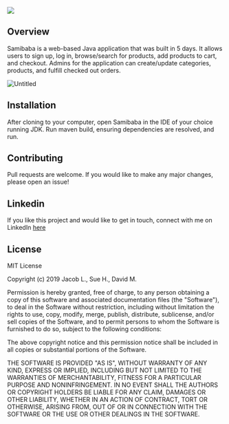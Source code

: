 [<img src="https://user-images.githubusercontent.com/59655536/128064451-4c20f24f-9694-48f5-8328-1b21729e7919.png">](https://github.com/leplerjacob/Samibaba)

## Overview
Samibaba is a web-based Java application that was built in 5 days. It allows users to sign up, log in, browse/search for products, add products to cart, and checkout. Admins for the application can create/update categories, products, and fulfill checked out orders.

![Untitled](https://user-images.githubusercontent.com/59655536/128070916-2496a85d-0eed-48bd-bafd-f999d1b654a0.gif)

## Installation
After cloning to your computer, open Samibaba in the IDE of your choice running JDK. Run maven build, ensuring dependencies are resolved, and run.

## Contributing
Pull requests are welcome. If you would like to make any major changes, please open an issue!

## Linkedin
If you like this project and would like to get in touch, connect with me on LinkedIn [here](https://www.linkedin.com/in/jacoblepler/)

## License
MIT License

Copyright (c) 2019 Jacob L., Sue H., David M.

Permission is hereby granted, free of charge, to any person obtaining a copy of this software and associated documentation files (the "Software"), to deal in the Software without restriction, including without limitation the rights to use, copy, modify, merge, publish, distribute, sublicense, and/or sell copies of the Software, and to permit persons to whom the Software is furnished to do so, subject to the following conditions:

The above copyright notice and this permission notice shall be included in all copies or substantial portions of the Software.

THE SOFTWARE IS PROVIDED "AS IS", WITHOUT WARRANTY OF ANY KIND, EXPRESS OR IMPLIED, INCLUDING BUT NOT LIMITED TO THE WARRANTIES OF MERCHANTABILITY, FITNESS FOR A PARTICULAR PURPOSE AND NONINFRINGEMENT. IN NO EVENT SHALL THE AUTHORS OR COPYRIGHT HOLDERS BE LIABLE FOR ANY CLAIM, DAMAGES OR OTHER LIABILITY, WHETHER IN AN ACTION OF CONTRACT, TORT OR OTHERWISE, ARISING FROM, OUT OF OR IN CONNECTION WITH THE SOFTWARE OR THE USE OR OTHER DEALINGS IN THE SOFTWARE.
